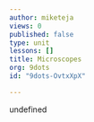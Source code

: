 ```yaml
---
author: miketeja
views: 0
published: false
type: unit
lessons: []
title: Microscopes
org: 9dots
id: "9dots-OvtxXpX"

---
```


undefined
